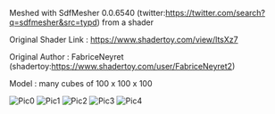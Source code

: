 Meshed with SdfMesher 0.0.6540 (twitter:https://twitter.com/search?q=sdfmesher&src=typd) from a shader

Original Shader Link : https://www.shadertoy.com/view/ltsXz7

Original Author : FabriceNeyret  (shadertoy:https://www.shadertoy.com/user/FabriceNeyret2)

Model : many cubes of 100 x 100 x 100

![Pic0](pic0.png)
![Pic1](pic1.png)
![Pic2](pic2.png)
![Pic3](pic3.png)
![Pic4](pic4.png)
